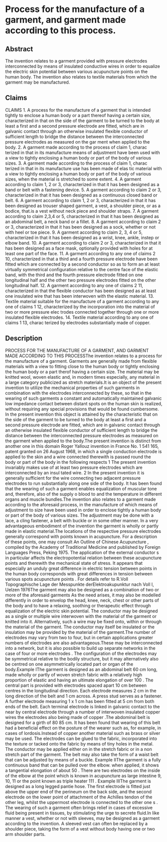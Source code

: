 # Process for the manufacture of a garment, and garment made according to this process.

## Abstract
The invention relates to a garment provided with pressure electrodes interconnected by means of insulated conductive wires in order to equalize the electric skin potential between various acupuncture points on the human body. The invention also relates to textile materials from which the garment may be manufactured.

## Claims
CLAIMS 1. A process for the manufacture of a garment that is intended tightly to enclose a human body or a part thereof having a certain size, characterized in that on the side of the garment to be turned to the body at least a first and a second pressure electrode are fitted, which are in galvanic contact through an otherwise insulated flexible conductor of sufficient length to bridge the distance between the interconnected pressure electrodes as measured on the gar ment when applied to the body. 2. A garment made according to the process of claim 1, charac terized in that in its manufacture means of adjustment have been used with a view to tightly enclosing a human body or part of the body of various sizes. 3. A garment made according to the process of claim 1, charac terized in that in its manufacture use has been made of elas tic material with a view to tightly enclosing a human body or part of the body of various sizes, when the material is stretched to some extent. 4. A garment according to claim 1, 2 or 3, characterized in that it has been designed as a band or belt with a fastening device. 5. A garment according to claim 2 or 3, characterized in that it has been designed as a continuous closed band or belt. 6. A garment according to claim 1, 2 or 3, characterized in that it has been designed as trouser shaped garment, a vest, a shoulder piece, or as a bodice, that.is a vest without neck piece and shoulder straps. 7. A garment according to claim 2,3,4 or 5, characterized in that it has been designed as an abdominal belt, a neck band or a fillet. 8. A garment according to claim 2 or 3, characterized in that it has been designed as a sock, whether or not with heel or toe piece. 9. A garment according to claim 2, 3, 4 or 5, characterized in that it has been designed as a wrist, knee, ankle, instep or elbow band. 10. A garment according to claim 2 or 3, characterized in that it has been designed as a face mask, optionally provided with holes for at least one part of the face. 11. A garment according to any one of claims 2 10, characterized in that a third and a fourth pressure electrode have been fitted which are connected by a second conductor so as to form an at least virtually symmetrical configuration relative to the centre face of the elastic band, with the third and the fourth pressure electrode fitted on one longitudinal half and the other two pressure electrodes fitted on the other longitudinal half. 12. A garment according to any one of claims 2 11, characterized in that the flexible conductor has been designed as at least one insulated wire that has been interwoven with the elastic material. 13. Textile material suitable for the manufacture of a garment according to any one of claims 1 12, characterized by the incorporation into the material of two or more pressure elec trodes connected together through one or more insulated flexible electrodes. 14. Textile material according to any one of claims 1 13, charac terized by electrodes substantially made of copper.

## Description
PROCESS FOR THE MANUFACTURE OF A GARMENT, AND GARMENT MADE ACCORDING TO THIS PROCESSThe invention relates to a process for the manufacture of a garment. Garments are generally made from flexible materials with a view to fitting close to the human body or tightly enclosing the human body or a part therof having a certain size. The material may be knitted wool, woven elastic and, in modern times especially, any material in a large category publicized as stretch materials.It is an object of the present invention to utilize the mechanical properties of such garments in combination with the electrodes interconnected by these, so that in the wearing of such garments a constant and automatically maintained galvanic low impedance contact between distant spots on the human skin is realized, without requiring any special provisions that would be found cumbersome. In the present invention this object is attained by the characteristic that on the side of the garment to be turned to the body at least a first and a second pressure electrode are fitted, which are in galvanic contact through an otherwise insulated flexible conductor of sufficient length to bridge the distance between the interconnected pressure electrodes as measured on the garment when applied to the body.The present invention is distinct from another one in this domain Roger Yallouz invention in France No. 1 541 165, patent granted on 26 August 1968, in which a single conduction electrode is applied to the skin and a wire connected therewith is passed round the body or part of the body in the following respects 1 The present invention invariably makes use of at least two pressure electrodes which are interconnected by an insul tated wire. 2 In the present invention it is generally sufficient for the wire connecting two adjacent pressure electrodes to run substantially along one side of the body. It has been found that the wearing of such a garment enables equalization of muscular tone and, therefore, also of the supply o blood to and the temperature in different organs and muscle bundles.The invention also relates to a garment made according to the aforesaid process, in the manufacture of which means of adjustment to size have been used in order to enclose tightly a human body or part of the body of various sizes. The adjustment may be done with a lace, a cling fastener, a belt with buckle or in some other manner. In a very advantageous embodiment of the invention the garment is wholly or partly made in elastic material.The locations of the respective pressure electrodes generally correspond with points known in acupuncture. For a description of these points, one may consult An Outline of Chinese Acupuncture , compiled by the Academy of Traditional Medicine and published by Foreign Languages Press, Peking 1975. The application of the external conductor s in particular affects the electropotential relation between these acupuncture points and therewith the mechanical state of stress. It appears that especially an unduly great difference in electric tension between points in the human body corresponds with great differences in tension between various spots acupuncture points . For details refer to R.Voll Topographische Lage der Messpunkte derElektroakupunktur nach Voll l, Uelzen 1976The garment may also be designed as a combination of two or more of the aforesaid garments As the need arises, it may also be modelled differently in order to envelop the head, knee, neck, chest or other parts of the body and to have a relaxing, soothing or therapeutic effect through equalization of the electric skin potential. The conductor may be designed as a single or multiple wire interwoven with the material of the garment or knitted into it. Alternatively, such a wire may be fixed onto, within or through the material of the garment. The conductor may itself be insulated or the insulation may be provided by the material of the garment.The number of electrodes may vary from two to four, but in certain applications greater numbers of electrodes are also advantageous.These may be interconnected into a network, but it is also possible to build up separate networks in the case of four or more electrodes . The configuration of the electrodes may be symmetrical relative to the bodily structure, but it may alternatively also be centred on one asymmetrically located part or organ of the body.Example IThe garment is designed as an abdominal belt 60 cm long, made wholly or partly of woven stretch fabric with a relatively high proportion of elastic and having an ultimate elongation of over 100 . The central part is provided with electrodes spaced apart 10 cm between centres in the longitudinal direction. Each electrode measures 2 cm in the long direction of the belt and 1 cm across. A press stud serves as a fastener. A further electrode measuring 1 x 1 cm has been fitted at 5 cm from both ends of the belt. Each terminal electrode is linked in galvanic contact to the near by central electrode through a number of interwoven insulated copper wires the electrodes also being made of copper .The abdominal belt is designed for a girth of 80 85 cm. It has been found that wearing of this belt had a beneficial effect on the posture of the wearer such as, for example, in cases of lordosis.Instead of copper another material such as brass or silver may be used. The electrodes can be glued to the fabric, incorporated into the texture or tacked onto the fabric by means of tiny holes in the metal. The conductor may be applied either on in the stretch fabric or in a non stretch part of the garment. The belt may also take the form of a waist belt that can be adjusted by means of a buckle. Example IIThe garment is a fully continuous band that can be pulled over the elbow. when applied, it shows a tangential elongation of about 50 . There are two electrodes on the inside of the elbow at the point which is known in acupuncture as large intestine 9, 10, 11 or the point known as triple heater 111 . Example IIIThe garment is designed as a long legged pantie hose. The first electrode is fitted just above the upper end of the perineum on the back side, and the second electrode on the lower point of attachment of the Achilles tendon of the other leg, whilst the uppermost electrode is connected to the other one s . The wearing of such a garment often brings relief in cases of excessive fluid being present in tissues, by stimulating the urge to secrete fluid.In like manner a vest, whether or not with sleeves, may be designed as a garment according to the invention. A sleeved vest can often be replaced by a shoulder piece, taking the form of a vest without body having one or two arm shoulder parts.